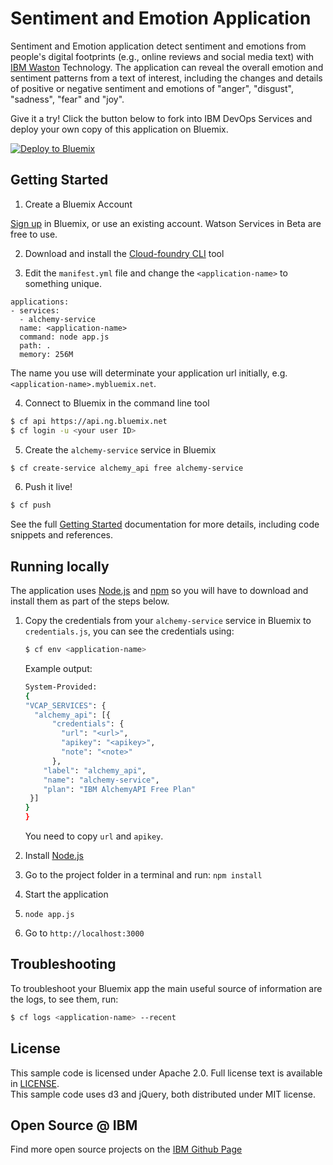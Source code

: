 # Sentiment and Emotion Application

Sentiment and Emotion application detect sentiment and emotions from people's digital footprints (e.g., online reviews and social media text) with [IBM Waston](watson) Technology. The application can reveal the overall emotion and sentiment patterns from a text of interest, including the changes and details of positive or negative sentiment and emotions of "anger", "disgust", "sadness", "fear" and "joy".

Give it a try! Click the button below to fork into IBM DevOps Services and deploy your own copy of this application on Bluemix.

[![Deploy to Bluemix](https://bluemix.net/deploy/button.png)](https://bluemix.net/deploy?repository=https://github.com/watson-developer-cloud/sentiment-and-emotion)

## Getting Started

1. Create a Bluemix Account

  [Sign up][sign_up] in Bluemix, or use an existing account. Watson Services in Beta are free to use.

2. Download and install the [Cloud-foundry CLI][cloud_foundry] tool

3. Edit the `manifest.yml` file and change the `<application-name>` to something unique.  

  ```none
  applications:
  - services:
    - alchemy-service
    name: <application-name>
    command: node app.js
    path: .
    memory: 256M
  ```
  The name you use will determinate your application url initially, e.g. `<application-name>.mybluemix.net`.

4. Connect to Bluemix in the command line tool
  ```sh
  $ cf api https://api.ng.bluemix.net
  $ cf login -u <your user ID>
  ```

5. Create the `alchemy-service` service in Bluemix

  ```sh
  $ cf create-service alchemy_api free alchemy-service
  ```

6. Push it live!

  ```sh
  $ cf push
  ```

See the full [Getting Started][getting_started] documentation for more details, including code snippets and references.

## Running locally
  The application uses [Node.js](http://nodejs.org/) and [npm](https://www.npmjs.com/) so you will have to download and install them as part of the steps below.

1. Copy the credentials from your `alchemy-service` service in Bluemix to `credentials.js`, you can see the credentials using:

    ```sh
    $ cf env <application-name>
    ```
    Example output:
    ```sh
    System-Provided:
    {
    "VCAP_SERVICES": {
      "alchemy_api": [{
          "credentials": {
            "url": "<url>",
            "apikey": "<apikey>",
            "note": "<note>"
          },
        "label": "alchemy_api",
        "name": "alchemy-service",
        "plan": "IBM AlchemyAPI Free Plan"
     }]
    }
    }
    ```

    You need to copy `url` and `apikey`.

2. Install [Node.js](http://nodejs.org/)
3. Go to the project folder in a terminal and run:
    `npm install`
4. Start the application
5.  `node app.js`
6. Go to `http://localhost:3000`

## Troubleshooting

To troubleshoot your Bluemix app the main useful source of information are the logs, to see them, run:

  ```sh
  $ cf logs <application-name> --recent
  ```

## License

  This sample code is licensed under Apache 2.0. Full license text is available in [LICENSE](LICENSE).  
  This sample code uses d3 and jQuery, both distributed under MIT license.

## Open Source @ IBM
  Find more open source projects on the [IBM Github Page](http://ibm.github.io/)

[service_url]: http://www.ibm.com/smarterplanet/us/en/ibmwatson/developercloud/alchemy-language.html
[watson]:http://www.ibm.com/smarterplanet/us/en/ibmwatson/
[cloud_foundry]: https://github.com/cloudfoundry/cli
[sentiment_service]:http://www.alchemyapi.com/api/sentiment-analysis
[emotion_service]:http://www.alchemyapi.com/api/emotion-analysis
[getting_started]: http://www.ibm.com/smarterplanet/us/en/ibmwatson/developercloud/doc/getting_started/
[sign_up]: https://console.ng.bluemix.net/registration/
